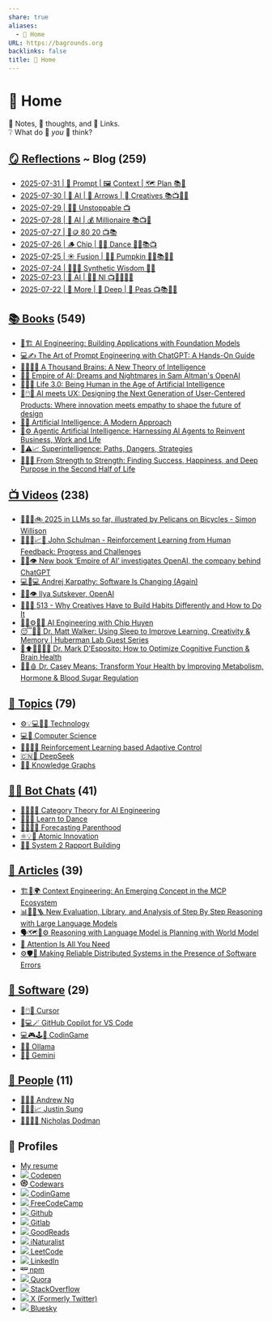 ```yaml
---
share: true
aliases:
  - 🏡 Home
URL: https://bagrounds.org
backlinks: false
title: 🏡 Home
---
```

# 🏡 Home  
📑 Notes, 💭 thoughts, and 🔗 Links.  
❔ What do 🫵 _you_ 🤔 think?  
  
## [🪞 Reflections](./reflections/index.md) ~ Blog (259)  
- [2025-07-31 | 💬 Prompt | 🖼️ Context | 🗺️ Plan 📚📄](./reflections/2025-07-31.md)  
- [2025-07-30 | 🤖 AI | 🏹 Arrows | 🫟 Creatives 📚📺🤖💬](./reflections/2025-07-30.md)  
- [2025-07-29 | 🚫🛑 Unstoppable 📺](./reflections/2025-07-29.md)  
- [2025-07-28 | 🤖 AI | 💰 Millionaire 📚📺📄](./reflections/2025-07-28.md)  
- [2025-07-27 | 🤏🪙 80 20 📺📚](./reflections/2025-07-27.md)  
- [2025-07-26 | 🪵 Chip | 💃🏼 Dance 🤖💬📚📺](./reflections/2025-07-26.md)  
- [2025-07-25 | ☀️ Fusion | 🍑🎃 Pumpkin 🤖💬📚👶🏼](./reflections/2025-07-25.md)  
- [2025-07-24 | 🤖🧙‍♂️ Synthetic Wisdom 🤖💬](./reflections/2025-07-24.md)  
- [2025-07-23 | 🤖 AI | 👶🏼 NI 📺📄🥇👶🏼](./reflections/2025-07-23.md)  
- [2025-07-22 | 🚀 More | 🤿 Deep | 🫛 Peas 📺📚👶🏼](./reflections/2025-07-22.md)  
  
  
## [📚 Books](./books/index.md) (549)  
- [🤖🏗️ AI Engineering: Building Applications with Foundation Models](./books/ai-engineering-building-applications-with-foundation-models.md)  
- [💻✍️ The Art of Prompt Engineering with ChatGPT: A Hands-On Guide](./books/the-art-of-prompt-engineering-with-chatgpt-a-hands-on-guide.md)  
- [🧠🧠🧠🧠 A Thousand Brains: A New Theory of Intelligence](./books/a-thousand-brains.md)  
- [🤖👑 Empire of AI: Dreams and Nightmares in Sam Altman's OpenAI](./books/empire-of-ai-dreams-and-nightmares-in-sam-altmans-openai.md)  
- [🧬👥💾 Life 3.0: Being Human in the Age of Artificial Intelligence](./books/life-3-0.md)  
- [🤖🖱️🤝 AI meets UX: Designing the Next Generation of User-Centered Products: Where innovation meets empathy to shape the future of design](./books/ai-meets-ux-designing-the-next-generation-of-user-centered-products-where-innovation-meets-empathy-to-shape-the-future-of-design.md)  
- [🤖🧠 Artificial Intelligence: A Modern Approach](./books/artificial-intelligence-a-modern-approach.md)  
- [🤖⚙️ Agentic Artificial Intelligence: Harnessing AI Agents to Reinvent Business, Work and Life](./books/agentic-artificial-intelligence-harnessing-ai-agents-to-reinvent-business-work-and-life.md)  
- [🤖⚠️📈 Superintelligence: Paths, Dangers, Strategies](./books/superintelligence-paths-dangers-strategies.md)  
- [💪😊🎯 From Strength to Strength: Finding Success, Happiness, and Deep Purpose in the Second Half of Life](./books/from-strength-to-strength-finding-success-happiness-and-deep-purpose-in-the-second-half-of-life.md)  
  
  
## [📺 Videos](./videos/index.md) (238)  
- [🤖📅🦢🚲 2025 in LLMs so far, illustrated by Pelicans on Bicycles - Simon Willison](./videos/2025-in-llms-so-far-illustrated-by-pelicans-on-bicycles-simon-willison.md)  
- [🤖🧑‍💻📈🚧 John Schulman - Reinforcement Learning from Human Feedback: Progress and Challenges](./videos/john-schulman-reinforcement-learning-from-human-feedback-progress-and-challenges.md)  
- [🤖🏢👁️ New book ‘Empire of AI’ investigates OpenAI, the company behind ChatGPT](./videos/new-book-empire-of-ai-investigates-openai-the-company-behind-chatgpt.md)  
- [💻🔄💻 Andrej Karpathy: Software Is Changing (Again)](./videos/andrej-karpathy-software-is-changing-again.md)  
- [🤖🧠👁️ Ilya Sutskever, OpenAI](./videos/ilya-sutskever-openai.md)  
- [🎨🧱🔄 513 - Why Creatives Have to Build Habits Differently and How to Do It](./videos/513-why-creatives-have-to-build-habits-differently-and-how-to-do-it.md)  
- [🤖🧠⚙️👩‍💻 AI Engineering with Chip Huyen](./videos/ai-engineering-with-chip-huyen.md)  
- [😴🧠💡 Dr. Matt Walker: Using Sleep to Improve Learning, Creativity & Memory | Huberman Lab Guest Series](./videos/dr-matt-walker-using-sleep-to-improve-learning-creativity-and-memory-huberman-lab-guest-series.md)  
- [🧠⬆️🧑‍⚕️💪💡 Dr. Mark D'Esposito: How to Optimize Cognitive Function & Brain Health](./videos/dr-mark-desposito-how-to-optimize-cognitive-function-and-brain-health.md)  
- [🍎🔄🩸 Dr. Casey Means: Transform Your Health by Improving Metabolism, Hormone & Blood Sugar Regulation](./videos/dr-casey-means-transform-your-health-by-improving-metabolism-hormone-and-blood-sugar-regulation.md)  
  
  
## [🌌 Topics](./topics/index.md) (79)  
- [⚙️💡💻🤖📡 Technology](./topics/technology.md)  
- [💻🔬 Computer Science](./topics/computer-science.md)  
- [🤖🔄🧠💪 Reinforcement Learning based Adaptive Control](./topics/reinforcement-learning-based-adaptive-control.md)  
- [🇨🇳🤖 DeepSeek](./topics/deepseek.md)  
- [🧠🌐 Knowledge Graphs](./topics/knowledge-graphs.md)  
  
  
## [🤖💬 Bot Chats](./bot-chats/index.md) (41)  
- [📐🔗🤖🧠 Category Theory for AI Engineering](./bot-chats/category-theory-for-ai-engineering.md)  
- [💃🕺🎶 Learn to Dance](./bot-chats/learn-to-dance.md)  
- [🤰⏰👶🔮 Forecasting Parenthood](./bot-chats/forecasting-parenthood.md)  
- [⚛️💡🚀 Atomic Innovation](./bot-chats/atomic-innovation.md)  
- [🧠🤝 System 2 Rapport Building](./bot-chats/system-2-rapport-building.md)  
  
  
## [📄  Articles](./articles/index.md) (39)  
- [🏗️🧩🌍 Context Engineering: An Emerging Concept in the MCP Ecosystem](./articles/context-engineering-an-emerging-concept-in-the-mcp-ecosystem.md)  
- [📊🔎🤖🪜 New Evaluation, Library, and Analysis of Step By Step Reasoning with Large Language Models](./articles/new-evaluation-library-and-analysis-of-step-by-step-reasoning-with-large-language-models.md)  
- [🗣️🗺️🤖⚙️ Reasoning with Language Model is Planning with World Model](./articles/reasoning-with-language-model-is-planning-with-world-model.md)  
- [👀 Attention Is All You Need](./articles/attention-is-all-you-need.md)  
- [⚙️🛡️🐛 Making Reliable Distributed Systems in the Presence of Software Errors](./articles/making-reliable-distributed-systems-in-the-presence-of-software-errors.md)  
  
  
## [💾 Software](./software/index.md) (29)  
- [🤖🖱️📍 Cursor](./software/cursor.md)  
- [🤖💻🪄 GitHub Copilot for VS Code](./software/github-copilot-for-vs-code.md)  
- [💻🎮🕹️🧠 CodinGame](./software/codingame.md)  
- [🦙💬 Ollama](./software/ollama.md)  
- [🤖♊ Gemini](./software/gemini.md)  
  
  
## [👥 People](./people/index.md) (11)  
- [👨‍🏫🤖 Andrew Ng](./people/andrew-ng.md)  
- [🧠👨‍🎓📈 Justin Sung](./people/justin-sung.md)  
- [🐕‍🦺🧠🐾 Nicholas Dodman](./people/nicholas-dodman.md)  
  
  
## 🔗 Profiles  
- [My resume](./topics/my-resume.md)  
- <a href="http://codepen.io/bagrounds"><img style="height:1em; margin:0;" src="https://simpleicons.org/icons/codepen.svg"/> Codepen</a>  
- <a href="http://www.codewars.com/users/bagrounds"><img style="height:1em; margin:0;" src="https://raw.githubusercontent.com/bagrounds/icons/master/codewars.svg"/> Codewars</a>  
- <a href="https://www.codingame.com/profile/0d172b10ecb72b81c2bb2646e8be9d8a8930706"><img style="height:1em; margin:0;" src="https://simpleicons.org/icons/codingame.svg"/> CodinGame</a>  
- <a href="http://freecodecamp.com/bagrounds"><img style="height:1em; margin:0;" src="https://simpleicons.org/icons/freecodecamp.svg"/> FreeCodeCamp</a>  
- <a href="https://github.com/bagrounds"><img style="height:1em; margin:0;" src="https://simpleicons.org/icons/github.svg"/> Github</a>  
- <a href="http://gitlab.com/bagrounds"><img style="height:1em; margin:0;" src="https://simpleicons.org/icons/gitlab.svg"/> Gitlab</a>  
- <a href="http://goodreads.com/bagrounds"><img style="height:1em; margin:0;" src="https://simpleicons.org/icons/goodreads.svg"/> GoodReads</a>  
- <a href="https://www.inaturalist.org/people/8822063"><img style="height:1em; margin:0;" src="https://static.inaturalist.org/wiki_page_attachments/3154-original.png"/> iNaturalist</a>  
- <a href="https://leetcode.com/u/bagrounds"><img style="height:1em; margin:0;" src="https://simpleicons.org/icons/leetcode.svg"/> LeetCode</a>  
- <a href="https://linkedin.com/in/bagrounds"><img style="height:1em; margin:0;" src="https://simpleicons.org/icons/linkedin.svg"/> LinkedIn</a>  
- <a href="http://www.npmjs.com/~bagrounds"><img style="height:1em; margin:0;" src="https://raw.githubusercontent.com/bagrounds/icons/master/npm.svg"/> npm</a>  
- <a href="https://www.quora.com/profile/Bryan-Grounds"><img style="height:1em; margin:0;" src="https://simpleicons.org/icons/quora.svg"/> Quora</a>  
- <a href="http://stackoverflow.com/users/2081363/bagrounds"><img style="height:1em; margin:0;" src="https://simpleicons.org/icons/stackoverflow.svg"/> StackOverflow</a>  
- <a href="https://twitter.com/bagrounds"><img style="height:1em; margin:0;" src="https://simpleicons.org/icons/x.svg"/> X (Formerly Twitter)</a>  
- <a href="https://bsky.app/profile/bagrounds.bsky.social"><img style="height:1em; margin:0;" src="https://simpleicons.org/icons/bluesky.svg"/> Bluesky</a>  
